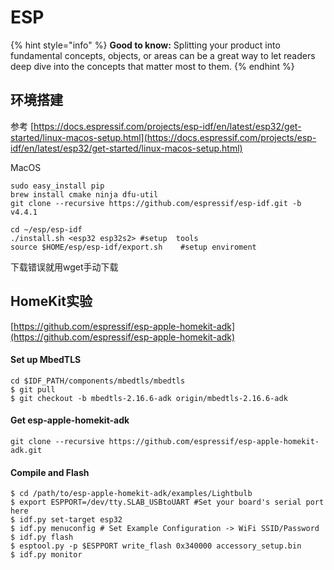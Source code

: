 # ESP

{% hint style="info" %}
**Good to know:** Splitting your product into fundamental concepts, objects, or areas can be a great way to let readers deep dive into the concepts that matter most to them.
{% endhint %}

## 环境搭建

参考 [https://docs.espressif.com/projects/esp-idf/en/latest/esp32/get-started/linux-macos-setup.html](https://docs.espressif.com/projects/esp-idf/en/latest/esp32/get-started/linux-macos-setup.html)



MacOS

```
sudo easy_install pip
brew install cmake ninja dfu-util
git clone --recursive https://github.com/espressif/esp-idf.git -b v4.4.1

cd ~/esp/esp-idf
./install.sh <esp32 esp32s2> #setup  tools
source $HOME/esp/esp-idf/export.sh    #setup enviroment 
```

下载错误就用wget手动下载&#x20;

## HomeKit实验

[https://github.com/espressif/esp-apple-homekit-adk](https://github.com/espressif/esp-apple-homekit-adk)

#### Set up MbedTLS

```
cd $IDF_PATH/components/mbedtls/mbedtls
$ git pull
$ git checkout -b mbedtls-2.16.6-adk origin/mbedtls-2.16.6-adk
```

#### Get esp-apple-homekit-adk

```
git clone --recursive https://github.com/espressif/esp-apple-homekit-adk.git
```

#### Compile and Flash

```
$ cd /path/to/esp-apple-homekit-adk/examples/Lightbulb
$ export ESPPORT=/dev/tty.SLAB_USBtoUART #Set your board's serial port here
$ idf.py set-target esp32
$ idf.py menuconfig # Set Example Configuration -> WiFi SSID/Password
$ idf.py flash
$ esptool.py -p $ESPPORT write_flash 0x340000 accessory_setup.bin
$ idf.py monitor
```
